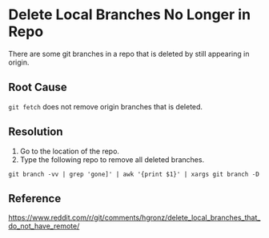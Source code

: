 # Delete Local Branches No Longer in Repo
There are some git branches in a repo that is deleted by still appearing in origin.

## Root Cause
```git fetch``` does not remove origin branches that is deleted.

## Resolution
1. Go to the location of the repo.
2. Type the following repo to remove all deleted branches.
```
git branch -vv | grep 'gone]' | awk '{print $1}' | xargs git branch -D
```

## Reference
https://www.reddit.com/r/git/comments/hgronz/delete_local_branches_that_do_not_have_remote/
